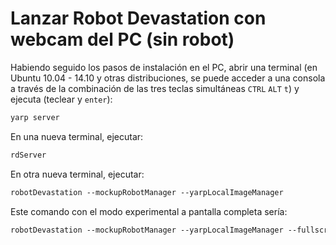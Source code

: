 # Lanzar Robot Devastation con webcam del PC (sin robot)

Habiendo seguido los pasos de instalación en el PC, abrir una terminal
(en Ubuntu 10.04 - 14.10 y otras distribuciones, se puede acceder a una
consola a través de la combinación de las tres teclas simultáneas `CTRL` `ALT` `t`) y ejecuta (teclear y `enter`):

```bash
yarp server
```

En una nueva terminal, ejecutar:

```bash
rdServer
```

En otra nueva terminal, ejecutar:

```bash
robotDevastation --mockupRobotManager --yarpLocalImageManager
```

Este comando con el modo experimental a pantalla completa sería:

```bash
robotDevastation --mockupRobotManager --yarpLocalImageManager --fullscreen
```


